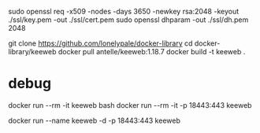 sudo openssl req -x509 -nodes -days 3650 -newkey rsa:2048 -keyout ./ssl/key.pem -out ./ssl/cert.pem
sudo openssl dhparam -out ./ssl/dh.pem 2048

git clone https://github.com/lonelypale/docker-library
cd docker-library/keeweb
docker pull antelle/keeweb:1.18.7
docker build -t keeweb .

# debug
docker run --rm -it keeweb bash
docker run --rm -it -p 18443:443 keeweb

docker run --name keeweb -d -p 18443:443 keeweb










